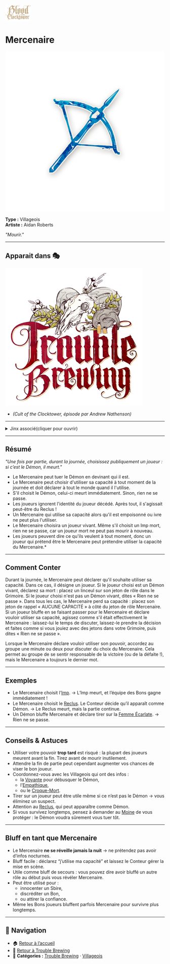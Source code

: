 <p align="left">
  <a href="/botc-fr-bambi/">
    <img src="../images/logo.png" alt="Accueil BotC FR" width="80">
  </a>
</p>

# Mercenaire

![Mercenaire](../images/Icon_slayer.png)

**Type :** Villageois  
**Artiste :** Aidan Roberts  

*"Mourir."*

---

## Apparait dans 🎭
![TB](../images/Logo_trouble_brewing.png) 

- *(Cult of the Clocktower, épisode par Andrew Nathenson)*  

---



<details>
  <summary>Jinx associé(cliquer pour ouvrir)</summary>
  <ul>
    <li>
      <img src="/botc-fr-bambi/images/Icon_lleech.png" width="20" alt="Sangsue"/> 
      <a href="/botc-fr-bambi/roles_experimentaux/sangsue.html"><strong>Sangsue</strong></a> :  
      Si le Mercenaire tue l’hôte de la Sangsue, l’hôte meurt.
    </li>
  </ul>
</details>


---

## Résumé
*"Une fois par partie, durant la journée, choisissez publiquement un joueur : si c’est le Démon, il meurt."*

- Le Mercenaire peut tuer le Démon en devinant qui il est.
- Le Mercenaire peut choisir d'utiliser sa capacité à tout moment de la journée et doit déclarer à tout le monde quand il l'utilise. 
- S'il choisit le Démon, celui-ci meurt immédiatement. Sinon, rien ne se passe.
- Les joueurs ignorent l'identité du joueur décédé. Après tout, il s'agissait peut-être du Reclus !
- Un Mercenaire qui utilise sa capacité alors qu'il est empoisonné ou ivre ne peut plus l'utiliser.
- Le Mercenaire choisira un joueur vivant. Même s'il choisit un Imp mort, rien ne se passe, car un joueur mort ne peut pas mourir à nouveau.
- Les joueurs peuvent dire ce qu'ils veulent à tout moment, donc un joueur qui prétend être le Mercenaire peut prétendre utiliser la capacité du Mercenaire.*
---

## Comment Conter

Durant la journée, le Mercenaire peut déclarer qu'il souhaite utiliser sa capacité. Dans ce cas, il désigne un joueur. 
Si le joueur choisi est un Démon vivant, déclarez sa mort : placez un linceul sur son jeton de rôle dans le Grimoire. 
Si le joueur choisi n'est pas un Démon vivant, dites « Rien ne se passe ». Dans tous les cas, le Mercenaire perd sa capacité : placez son jeton de rappel « AUCUNE CAPACITÉ » à côté du jeton de rôle Mercenaire.
Si un joueur bluffe en se faisant passer pour le Mercenaire et déclare vouloir utiliser sa capacité, agissez comme s'il était effectivement le Mercenaire : laissez-lui le temps de discuter, laissez-le prendre la décision et faites comme si vous jouiez avec des jetons dans votre Grimoire, puis dites « Rien ne se passe ».

Lorsque le Mercenaire déclare vouloir utiliser son pouvoir, accordez au groupe une minute ou deux pour discuter du choix du Mercenaire. Cela permet au groupe de se sentir responsable de la victoire (ou de la défaite !), mais le Mercenaire a toujours le dernier mot.



---
## Exemples
- Le Mercenaire choisit l’[Imp](imp.md). → L’Imp meurt, et l’équipe des Bons gagne immédiatement !  
- Le Mercenaire choisit le [Reclus](reclus.md). Le Conteur décide qu’il apparaît comme Démon. → Le Reclus meurt, mais la partie continue.  
- Un Démon bluffe Mercenaire et déclare tirer sur la [Femme Écarlate](femmeecarlate.md). → Rien ne se passe.  

---

## Conseils & Astuces
- Utiliser votre pouvoir **trop tard** est risqué : la plupart des joueurs meurent avant la fin. Tirez avant de mourir inutilement.  
- Attendre la fin de partie peut cependant augmenter vos chances de viser le bon joueur.  
- Coordonnez-vous avec les Villageois qui ont des infos :  
  - la [Voyante](voyante.md) pour débusquer le Démon,  
  - l’[Empathique](empathique.md),  
  - ou le [Croque-Mort](croque-mort.md).  
- Tirer sur un joueur peut être utile même si ce n’est pas le Démon → vous éliminez un suspect.  
- Attention au [Reclus](reclus.md), qui peut apparaître comme Démon.  
- Si vous survivez longtemps, pensez à demander au [Moine](moine.md) de vous protéger : le Démon voudra sûrement vous tuer tôt.  

---

## Bluff en tant que Mercenaire
- Le Mercenaire **ne se réveille jamais la nuit** → ne prétendez pas avoir d’infos nocturnes.  
- Bluff facile : déclarez “j’utilise ma capacité” et laissez le Conteur gérer la mise en scène.  
- Utile comme bluff de secours : vous pouvez dire avoir bluffé un autre rôle au début puis vous révéler Mercenaire.  
- Peut être utilisé pour :  
  - innocenter un Sbire,  
  - discréditer un Bon,  
  - ou attirer la confiance.  
- Même les Bons joueurs bluffent parfois Mercenaire pour survivre plus longtemps.  

---


## 📂 Navigation 

- 🏠 [Retour à l’accueil](/botc-fr-bambi/)  
- 🍺 [Retour à Trouble Brewing](../trouble_brewing.md)  
- 📂 **Catégories :** [Trouble Brewing](../trouble_brewing.md) · [Villageois](../villageois.md) 
